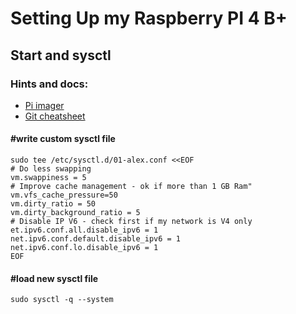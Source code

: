 # Setting Up my Raspberry PI 4 B+
## Start and sysctl


### Hints and docs:
- [Pi imager](https://www.raspberrypi.com/news/raspberry-pi-imager-imaging-utility)
- [Git cheatsheet](https://education.github.com/git-cheat-sheet-education.pdf)


#### #write custom sysctl file
```
sudo tee /etc/sysctl.d/01-alex.conf <<EOF
# Do less swapping
vm.swappiness = 5
# Improve cache management - ok if more than 1 GB Ram"
vm.vfs_cache_pressure=50
vm.dirty_ratio = 50
vm.dirty_background_ratio = 5
# Disable IP V6 - check first if my network is V4 only
et.ipv6.conf.all.disable_ipv6 = 1
net.ipv6.conf.default.disable_ipv6 = 1
net.ipv6.conf.lo.disable_ipv6 = 1
EOF
```

#### #load new sysctl file
```
sudo sysctl -q --system
```
